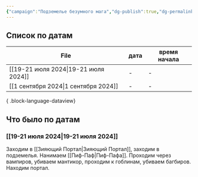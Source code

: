 ```yaml
---
{"campaign":"Подземелье безумного мага","dg-publish":true,"dg-permalink":"wdmm-journal","permalink":"/wdmm-journal/","dgPassFrontmatter":true}
---
```


## Список по датам

| File                                    | дата | время начала |
| --------------------------------------- | ---- | ------------ |
| [[19-21 июля 2024\|19-21 июля 2024]] | \-   | \-           |
| [[1 сентября 2024\|1 сентября 2024]] | \-   | \-           |

{ .block-language-dataview}

## Что было по датам
### [[19-21 июля 2024\|19-21 июля 2024]]
Заходим в [[Зияющий Портал\|Зияющий Портал]], заходим в подземелья. Нанимаем [[Пиф-Паф\|Пиф-Пафа]]. Проходим через вампиров, убиваем мантикор, проходим к гоблинам, убиваем багбиров. Находим портал.